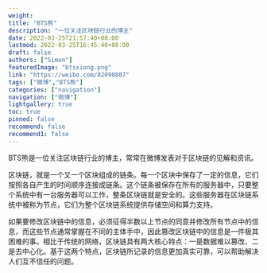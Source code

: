 ```yaml
---
weight: 
title: "BTS熊"
description: "一位关注区块链行业的博主"
date: 2022-03-25T21:57:40+08:00
lastmod: 2022-03-25T16:45:40+08:00
draft: false
authors: ["Simon"]
featuredImage: "btsxiong.png"
link: "https://weibo.com/82090807"
tags: ["微博","BTS熊"]
categories: ["navigation"]
navigation: ["微博"]
lightgallery: true
toc: true
pinned: false
recommend: false
recommend1: false
---
```

BTS熊是一位关注区块链行业的博主，常常在微博发表对于区块链的见解和资讯。

区块链，就是一个又一个区块组成的链条。每一个区块中保存了一定的信息，它们按照各自产生的时间顺序连接成链条。这个链条被保存在所有的服务器中，只要整个系统中有一台服务器可以工作，整条区块链就是安全的。这些服务器在区块链系统中被称为节点，它们为整个区块链系统提供存储空间和算力支持。

如果要修改区块链中的信息，必须征得半数以上节点的同意并修改所有节点中的信息，而这些节点通常掌握在不同的主体手中，因此篡改区块链中的信息是一件极其困难的事。相比于传统的网络，区块链具有两大核心特点：一是数据难以篡改、二是去中心化。基于这两个特点，区块链所记录的信息更加真实可靠，可以帮助解决人们互不信任的问题。